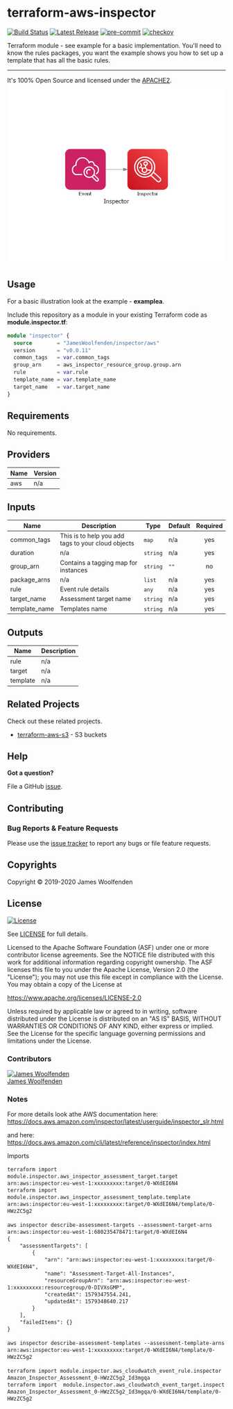 # terraform-aws-inspector

[![Build Status](https://github.com/JamesWoolfenden/terraform-aws-inspector/workflows/Verify%20and%20Bump/badge.svg?branch=master)](https://github.com/JamesWoolfenden/terraform-aws-inspector)
[![Latest Release](https://img.shields.io/github/release/JamesWoolfenden/terraform-aws-inspector.svg)](https://github.com/JamesWoolfenden/terraform-aws-inspector/releases/latest)
[![pre-commit](https://img.shields.io/badge/pre--commit-enabled-brightgreen?logo=pre-commit&logoColor=white)](https://github.com/pre-commit/pre-commit)
[![checkov](https://img.shields.io/badge/checkov-verified-brightgreen)](https://www.checkov.io/)

Terraform module - see example for a basic implementation.
You'll need to know the rules packages, you want the example shows you how to set up a template that has all the basic rules.

---

It's 100% Open Source and licensed under the [APACHE2](LICENSE).
![alt text](./diagram/inspector.png)

## Usage

For a basic illustration look at the example - **examplea**.

Include this repository as a module in your existing Terraform code as **module.inspector.tf**:

```terraform
module "inspector" {
  source        = "JamesWoolfenden/inspector/aws"
  version       = "v0.0.11"
  common_tags   = var.common_tags
  group_arn     = aws_inspector_resource_group.group.arn
  rule          = var.rule
  template_name = var.template_name
  target_name   = var.target_name
}
```

<!-- BEGINNING OF PRE-COMMIT-TERRAFORM DOCS HOOK -->
## Requirements

No requirements.

## Providers

| Name | Version |
|------|---------|
| aws | n/a |

## Inputs

| Name | Description | Type | Default | Required |
|------|-------------|------|---------|:--------:|
| common\_tags | This is to help you add tags to your cloud objects | `map` | n/a | yes |
| duration | n/a | `string` | n/a | yes |
| group\_arn | Contains a tagging map for instances | `string` | `""` | no |
| package\_arns | n/a | `list` | n/a | yes |
| rule | Event rule details | `any` | n/a | yes |
| target\_name | Assessment target name | `string` | n/a | yes |
| template\_name | Templates name | `string` | n/a | yes |

## Outputs

| Name | Description |
|------|-------------|
| rule | n/a |
| target | n/a |
| template | n/a |

<!-- END OF PRE-COMMIT-TERRAFORM DOCS HOOK -->

## Related Projects

Check out these related projects.

- [terraform-aws-s3](https://github.com/jameswoolfenden/terraform-aws-s3) - S3 buckets

## Help

**Got a question?**

File a GitHub [issue](https://github.com/JamesWoolfenden/terraform-aws-inspector/issues).

## Contributing

### Bug Reports & Feature Requests

Please use the [issue tracker](https://github.com/JamesWoolfenden/terraform-aws-inspector/issues) to report any bugs or file feature requests.

## Copyrights

Copyright © 2019-2020 James Woolfenden

## License

[![License](https://img.shields.io/badge/License-Apache%202.0-blue.svg)](https://opensource.org/licenses/Apache-2.0)

See [LICENSE](LICENSE) for full details.

Licensed to the Apache Software Foundation (ASF) under one
or more contributor license agreements. See the NOTICE file
distributed with this work for additional information
regarding copyright ownership. The ASF licenses this file
to you under the Apache License, Version 2.0 (the
"License"); you may not use this file except in compliance
with the License. You may obtain a copy of the License at

<https://www.apache.org/licenses/LICENSE-2.0>

Unless required by applicable law or agreed to in writing,
software distributed under the License is distributed on an
"AS IS" BASIS, WITHOUT WARRANTIES OR CONDITIONS OF ANY
KIND, either express or implied. See the License for the
specific language governing permissions and limitations
under the License.

### Contributors

[![James Woolfenden][jameswoolfenden_avatar]][jameswoolfenden_homepage]<br/>[James Woolfenden][jameswoolfenden_homepage]

[jameswoolfenden_homepage]: https://github.com/jameswoolfenden
[jameswoolfenden_avatar]: https://github.com/jameswoolfenden.png?size=150
[github]: https://github.com/jameswoolfenden
[linkedin]: https://www.linkedin.com/in/jameswoolfenden/
[twitter]: https://twitter.com/JimWoolfenden
[share_twitter]: https://twitter.com/intent/tweet/?text=terraform-aws-inspector&url=https://github.com/JamesWoolfenden/terraform-aws-inspector
[share_linkedin]: https://www.linkedin.com/shareArticle?mini=true&title=terraform-aws-inspector&url=https://github.com/JamesWoolfenden/terraform-aws-inspector
[share_reddit]: https://reddit.com/submit/?url=https://github.com/JamesWoolfenden/terraform-aws-inspector
[share_facebook]: https://facebook.com/sharer/sharer.php?u=https://github.com/JamesWoolfenden/terraform-aws-inspector
[share_email]: mailto:?subject=terraform-aws-inspector&body=https://github.com/JamesWoolfenden/terraform-aws-inspector

### Notes

For more details look athe AWS documentation here:
<https://docs.aws.amazon.com/inspector/latest/userguide/inspector_slr.html>

and here:
<https://docs.aws.amazon.com/cli/latest/reference/inspector/index.html>

Imports

```cli
terraform import module.inspector.aws_inspector_assessment_target.target arn:aws:inspector:eu-west-1:xxxxxxxxx:target/0-WXdEI6N4
terraform import module.inspector.aws_inspector_assessment_template.template arn:aws:inspector:eu-west-1:xxxxxxxxx:target/0-WXdEI6N4/template/0-HWzZC5g2

aws inspector describe-assessment-targets --assessment-target-arns arn:aws:inspector:eu-west-1:680235478471:target/0-WXdEI6N4
{
    "assessmentTargets": [
        {
            "arn": "arn:aws:inspector:eu-west-1:xxxxxxxxx:target/0-WXdEI6N4",
            "name": "Assessment-Target-All-Instances",
            "resourceGroupArn": "arn:aws:inspector:eu-west-1:xxxxxxxxx:resourcegroup/0-DIVXsGMP",
            "createdAt": 1579347554.241,
            "updatedAt": 1579348640.217
        }
    ],
    "failedItems": {}
}

aws inspector describe-assessment-templates --assessment-template-arns arn:aws:inspector:eu-west-1:xxxxxxxxx:target/0-WXdEI6N4/template/0-HWzZC5g2

terraform import module.inspector.aws_cloudwatch_event_rule.inspector Amazon_Inspector_Assessment_0-HWzZC5g2_Id3mgqa
terraform import  module.inspector.aws_cloudwatch_event_target.inspect Amazon_Inspector_Assessment_0-HWzZC5g2_Id3mgqa/0-WXdEI6N4/template/0-HWzZC5g2
```
